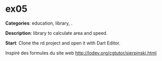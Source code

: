 # ex05

**Categories**: education, library, .

**Description**:
library to calculate area and speed.

**Start**:
Clone the rd project and open it with Dart Editor.

Inspiré des formules du site web http://lodev.org/cgtutor/sierpinski.html
